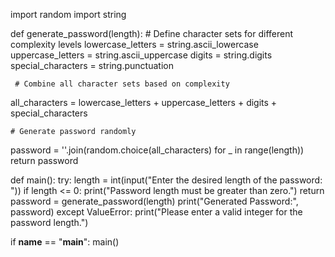 import random
import string

def generate_password(length):
    # Define character sets for different complexity levels
    lowercase_letters = string.ascii_lowercase
    uppercase_letters = string.ascii_uppercase
    digits = string.digits
    special_characters = string.punctuation

     # Combine all character sets based on complexity
  all_characters = lowercase_letters + uppercase_letters + digits + special_characters

    # Generate password randomly
  password = ''.join(random.choice(all_characters) for _ in range(length))
  return password

def main():
    try:
        length = int(input("Enter the desired length of the password: "))
        if length <= 0:
            print("Password length must be greater than zero.")
            return
        password = generate_password(length)
        print("Generated Password:", password)
    except ValueError:
        print("Please enter a valid integer for the password length.")

if __name__ == "__main__":
    main()
